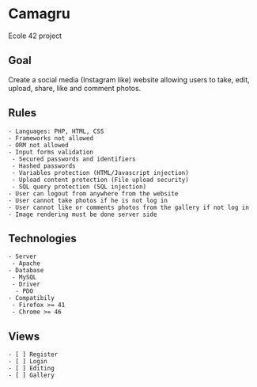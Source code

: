 # Camagru

Ecole 42 project

## Goal

Create a social media (Instagram like) website allowing users to take, edit, upload, share, like and comment photos.

## Rules

	- Languages: PHP, HTML, CSS
	- Frameworks not allowed
	- ORM not allowed
	- Input forms validation
	 - Secured passwords and identifiers
	 - Hashed passwords
	 - Variables protection (HTML/Javascript injection)
	 - Upload content protection (File upload security)
	 - SQL query protection (SQL injection)
	- User can logout from anywhere from the website
	- User cannot take photos if he is not log in
	- User cannot like or comments photos from the gallery if not log in
	- Image rendering must be done server side

## Technologies

	- Server
	 - Apache
	- Database
	 - MySQL
	 - Driver
	  - PDO
	- Compatibily
	 - Firefox >= 41
	 - Chrome >= 46

## Views

	- [ ] Register
	- [ ] Login
	- [ ] Editing
	- [ ] Gallery
